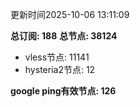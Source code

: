更新时间2025-10-06 13:11:09

**总订阅: 188**
**总节点: 38124**
- vless节点: 11141
- hysteria2节点: 12

**google ping有效节点: 126**
